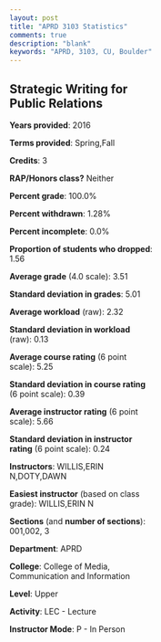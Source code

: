 ```yaml
---
layout: post
title: "APRD 3103 Statistics"
comments: true
description: "blank"
keywords: "APRD, 3103, CU, Boulder"
--- 
```

<head>
<script src="https://ajax.googleapis.com/ajax/libs/jquery/2.1.3/jquery.min.js"></script>
<script src="https://dl.dropboxusercontent.com/s/pc42nxpaw1ea4o9/highcharts.js?dl=0"></script>
<!-- <script src="../assets/js/highcharts.js"></script> -->
<style type="text/css">@font-face {
	font-family: "Bebas Neue";
	src: url(https://www.filehosting.org/file/details/544349/BebasNeue%20Regular.otf) format("opentype");
	}
	h1.Bebas { 
		font-family: "Bebas Neue", Verdana, Tahoma;
	}
</style>
</head>
<body>
	<div id="container" style="float: right; width: 45%; height: 88%; margin-left: 2.5%; margin-right: 2.5%;"></div>
	<script language="JavaScript">
		$(document).ready(function() {
		var chart = {type: 'column'};
		var title = {text: 'Grade Distribution'};
		var xAxis = {categories: ['A','B','C','D','F'],crosshair: true};
		var yAxis = {min: 0,title: {text: 'Percentage'}};
		var tooltip = {headerFormat: '<center><b><span style="font-size:20px">{point.key}</span></b></center>',
		               pointFormat: '<td style="padding:0"><b>{point.y:.1f}%</b></td>',
		               footerFormat: '</table>',shared: true,useHTML: true};
		var plotOptions = {column: {pointPadding: 0.0,borderWidth: 0}};  
		var credits = {enabled: false};var series= [{name: 'Percent',data: [68.25,26.98,3.17,1.59,0.0,]}];
		var json = {};
		json.chart = chart;
		json.title = title;
		json.tooltip = tooltip;
		json.xAxis = xAxis;
		json.yAxis = yAxis;  
		json.series = series;
		json.plotOptions = plotOptions;  
		json.credits = credits;
		$('#container').highcharts(json);
	});
	</script>
</body>
			   
## Strategic Writing for Public Relations

**Years provided**: 2016

**Terms provided**: Spring,Fall

**Credits**: 3

**RAP/Honors class?** Neither

**Percent grade**: 100.0%

**Percent withdrawn**: 1.28%

**Percent incomplete**: 0.0%

**Proportion of students who dropped**: 1.56

**Average grade** (4.0 scale): 3.51

**Standard deviation in grades**: 5.01

**Average workload** (raw): 2.32

**Standard deviation in workload** (raw): 0.13

**Average course rating** (6 point scale): 5.25

**Standard deviation in course rating** (6 point scale): 0.39

**Average instructor rating** (6 point scale): 5.66

**Standard deviation in instructor rating** (6 point scale): 0.24

**Instructors**: WILLIS,ERIN N,DOTY,DAWN

**Easiest instructor** (based on class grade): WILLIS,ERIN N

**Sections** (and **number of sections**): 001,002, 3

**Department**: APRD

**College**: College of Media, Communication and Information

**Level**: Upper

**Activity**: LEC - Lecture

**Instructor Mode**: P  - In Person